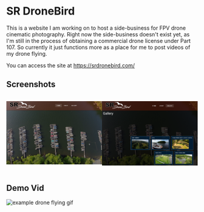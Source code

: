 # SR DroneBird

This is a website I am working on to host a side-business for FPV drone cinematic photography. Right now the side-business doesn't exist yet, as I'm still in the process of obtaining a commercial drone license under Part 107. So currently it just functions more as a place for me to post videos of my drone flying. 

You can access the site at https://srdronebird.com/

## Screenshots

<div style="display:flex;justify-content:space-around;">

![Site home page image](demo/site_home_downscaled.png)

![Site gallery page image](demo/site_gallery_downscaled.png)

</div>


## Demo Vid

![example drone flying gif](demo/readme_demo_vid.gif)

